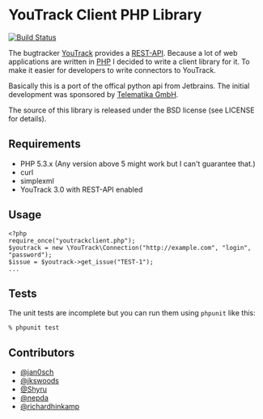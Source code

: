 # YouTrack Client PHP Library

[![Build Status](https://travis-ci.org/jan0sch/YouTrack-Client-PHP-Library.png?branch=master)](https://travis-ci.org/jan0sch/YouTrack-Client-PHP-Library)

The bugtracker [YouTrack](http://www.jetbrains.com/youtrack/) provides a [REST-API](http://confluence.jetbrains.net/display/YTD3/YouTrack+REST+API+Reference). Because a lot of web applications are written in [PHP](http://php.net) I decided to write a client library for it. To make it easier for developers to write connectors to YouTrack.

Basically this is a port of the offical python api from Jetbrains.
The initial development was sponsored by [Telematika GmbH](http://www.telematika.de).

The source of this library is released under the BSD license (see LICENSE for details).

## Requirements

* PHP 5.3.x (Any version above 5 might work but I can't guarantee that.)
* curl
* simplexml
* YouTrack 3.0 with REST-API enabled

## Usage

    <?php
    require_once("youtrackclient.php");
    $youtrack = new \YouTrack\Connection("http://example.com", "login", "password");
    $issue = $youtrack->get_issue("TEST-1");
    ...

## Tests

The unit tests are incomplete but you can run them using `phpunit` like this:

    % phpunit test

## Contributors

* [@jan0sch](https://github.com/jan0sch)
* [@jkswoods](https://github.com/jkswoods)
* [@Shyru](https://github.com/Shyru)
* [@nepda](https://github.com/nepda)
* [@richardhinkamp](https://github.com/richardhinkamp)


